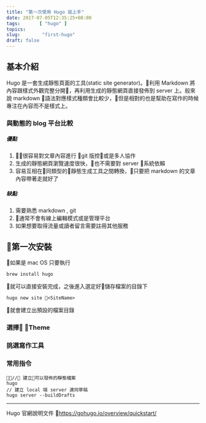 ```yaml
---
title: "第一次使用 Hugo 就上手"
date: 2017-07-05T12:35:25+08:00
tags:       [ "hugo" ]
topics:
slug:        "first-hugo"
draft: false
---
```

## 基本介紹  
Hugo 是一套生成靜態頁面的工具(static site generator)。利用 Markdown 將內容跟樣式外觀完整分開，再利用生成的靜態網頁直接發佈到 server 上。般來說 markdown 語法對應樣式種類會比較少，但是相對的也是幫助在寫作的時候專注在內容而不是樣式上。

### 與動態的 blog 平台比較
##### 優點   
1. 很容易對文章內容進行 git 版控或是多人協作   
2. 生成的靜態網頁瀏覽速度很快，也不需要對 server 系統依賴   
3. 容易互相在同類型的靜態生成工具之間轉換，只要把 markdown 的文章內容帶著走就好了   

##### 缺點   
1. 需要熟悉 markdown , git   
2. 通常不會有線上編輯模式或是管理平台   
3. 如果想要取得流量或讀者留言需要註冊其他服務

## 第一次安裝

如果是 mac OS 只要執行   

    brew install hugo

就可以直接安裝完成，之後進入選定好儲存檔案的目錄下

    hugo new site <SiteName>

就會建立出預設的檔案目錄

### 選擇 Theme

### 挑選寫作工具

### 常用指令

    // 建立可以發佈的靜態檔案
    hugo
    // 建立 local 端 server 連同草稿
    hugo server --buildDrafts 

-----------------------------
 Hugo 官網說明文件 <https://gohugo.io/overview/quickstart/>